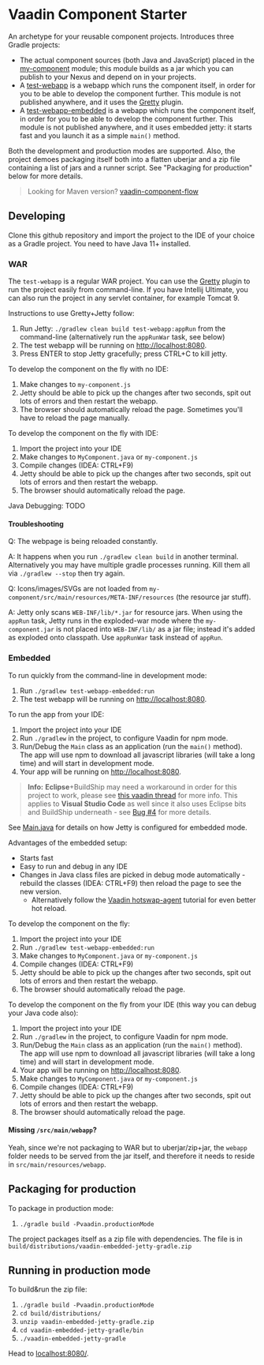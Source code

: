 # Vaadin Component Starter

An archetype for your reusable component projects. Introduces three Gradle projects:
* The actual component sources (both Java and JavaScript) placed in the [my-component](my-component) module;
  this module builds as a jar which you can publish to your Nexus and depend on in your projects.
* A [test-webapp](test-webapp) is a webapp which runs the component itself, in order for you to
  be able to develop the component further. This module is not published anywhere, and it uses
  the [Gretty](https://plugins.gradle.org/plugin/org.gretty) plugin.
* A [test-webapp-embedded](test-webapp-embedded) is a webapp which runs the component itself, in order for you to
  be able to develop the component further. This module is not published anywhere, and it uses
  embedded jetty: it starts fast and you launch it as a simple `main()` method.

Both the development and production modes are supported. Also, the project
demoes packaging itself both into a flatten uberjar and a zip file containing
a list of jars and a runner script. See "Packaging for production" below
for more details.

> Looking for Maven version? [vaadin-component-flow](https://github.com/mvysny/component-starter-flow)

## Developing

Clone this github repository and import the project to the IDE of your choice as a Gradle project. You need to have Java 11+ installed.

### WAR

The `test-webapp` is a regular WAR project. You can use the [Gretty](https://plugins.gradle.org/plugin/org.gretty) plugin
to run the project easily from command-line. If you have Intellij Ultimate, you can also run the project
in any servlet container, for example Tomcat 9.

Instructions to use Gretty+Jetty follow:

1. Run Jetty: `./gradlew clean build test-webapp:appRun` from the command-line (alternatively run the `appRunWar` task, see below)
2. The test webapp will be running on [http://localhost:8080](http://localhost:8080).
3. Press ENTER to stop Jetty gracefully; press CTRL+C to kill jetty.

To develop the component on the fly with no IDE:

1. Make changes to `my-component.js`
2. Jetty should be able to pick up the changes after two seconds, spit out lots of errors and then restart the webapp.
3. The browser should automatically reload the page. Sometimes you'll have to reload the page manually.

To develop the component on the fly with IDE:

1. Import the project into your IDE
2. Make changes to `MyComponent.java` or `my-component.js`
3. Compile changes (IDEA: CTRL+F9)
4. Jetty should be able to pick up the changes after two seconds, spit out lots of errors and then restart the webapp.
5. The browser should automatically reload the page.

Java Debugging: TODO

#### Troubleshooting

Q: The webpage is being reloaded constantly.

A: It happens when you run `./gradlew clean build` in another terminal. Alternatively
   you may have multiple gradle processes running. Kill them all via `./gradlew --stop` then try again.

Q: Icons/images/SVGs are not loaded from `my-component/src/main/resources/META-INF/resources` (the resource jar stuff).

A: Jetty only scans `WEB-INF/lib/*.jar` for resource jars. When using the `appRun` task, Jetty runs
   in the exploded-war mode where the `my-component.jar` is not placed into `WEB-INF/lib/` as a jar file;
   instead it's added as exploded onto classpath. Use `appRunWar` task instead of `appRun`.

### Embedded

To run quickly from the command-line in development mode:

1. Run `./gradlew test-webapp-embedded:run`
2. The test webapp will be running on [http://localhost:8080](http://localhost:8080).

To run the app from your IDE:

1. Import the project into your IDE
2. Run `./gradlew` in the project, to configure Vaadin for npm mode.
3. Run/Debug the `Main` class as an application (run the `main()` method).
   The app will use npm to download all javascript libraries (will take a long time)
   and will start in development mode.
4. Your app will be running on [http://localhost:8080](http://localhost:8080).

> **Info:** **Eclipse**+BuildShip may need a workaround in order for this project to work,
> please see [this vaadin thread](https://vaadin.com/forum/thread/18241436) for more info.
> This applies to **Visual Studio Code** as well since it also uses Eclipse bits and BuildShip
> underneath - see [Bug #4](https://github.com/mvysny/vaadin14-embedded-jetty-gradle/issues/4)
> for more details.

See [Main.java](test-webapp-embedded/src/main/java/com/vaadin/starter/skeleton/Main.java)
for details on how Jetty is configured for embedded mode.

Advantages of the embedded setup:

* Starts fast
* Easy to run and debug in any IDE
* Changes in Java class files are picked in debug mode automatically - rebuild the classes (IDEA: CTRL+F9)
  then reload the page to see the new version.
  * Alternatively follow the [Vaadin hotswap-agent](https://vaadin.com/docs/latest/configuration/live-reload/hotswap-agent)
    tutorial for even better hot reload.

To develop the component on the fly:

1. Import the project into your IDE
2. Run `./gradlew test-webapp-embedded:run`
3. Make changes to `MyComponent.java` or `my-component.js`
4. Compile changes (IDEA: CTRL+F9)
5. Jetty should be able to pick up the changes after two seconds, spit out lots of errors and then restart the webapp.
6. The browser should automatically reload the page.

To develop the component on the fly from your IDE (this way you can debug your Java code also):

1. Import the project into your IDE
2. Run `./gradlew` in the project, to configure Vaadin for npm mode.
3. Run/Debug the `Main` class as an application (run the `main()` method).
   The app will use npm to download all javascript libraries (will take a long time)
   and will start in development mode.
4. Your app will be running on [http://localhost:8080](http://localhost:8080).
5. Make changes to `MyComponent.java` or `my-component.js`
6. Compile changes (IDEA: CTRL+F9)
7. Jetty should be able to pick up the changes after two seconds, spit out lots of errors and then restart the webapp.
8. The browser should automatically reload the page.

#### Missing `/src/main/webapp`?

Yeah, since we're not packaging to WAR but to uberjar/zip+jar, the `webapp` folder needs to be
served from the jar itself, and therefore it needs to reside in `src/main/resources/webapp`.

## Packaging for production

To package in production mode:

1. `./gradle build -Pvaadin.productionMode`

The project packages itself as a zip file with dependencies. The file is
in `build/distributions/vaadin-embedded-jetty-gradle.zip`

## Running in production mode

To build&run the zip file:

1. `./gradle build -Pvaadin.productionMode`
2. `cd build/distributions/`
3. `unzip vaadin-embedded-jetty-gradle.zip`
4. `cd vaadin-embedded-jetty-gradle/bin`
5. `./vaadin-embedded-jetty-gradle`

Head to [localhost:8080/](http://localhost:8080).
